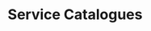 ---
title: "Service Catalogues"
description: ""
image: "/images/catalogues/header-bg.jpg"
keywords: [""]
draft: false
layout: "service-catalogues"

service_catalogues:
  - content: |
        ## [Embedded Systems Service Catalogue](https://cloud.3mdeb.com/index.php/s/JQcWeNLDEkD542q)
        {.h3}

        Our embedded systems specialists have extensive experience in many commercial projects. We are registered Yocto Participants and masters in Amazon Web Services integration, board bring-up and BSP development. If you are looking for a specific solution, be sure to check the catalogue above in which you will find technologies we are familiar with: programming languages, operating-systems and bootloaders, tools and libraries, hardware experience, reference and open source projects we contributed in.
    image: "/images/catalogues/banner-image.png"

  - content: |
        ## [OSFV Service Catalogue](https://cloud.3mdeb.com/index.php/s/DMEgZzKMMTC2j9b)
        {.h3}

        Huge responsibilities of Validation Team in a project delivery process are something worth mentioning. One may say that the validation part of the successful product deployment is not as great as we claim, but we are not changing our minds. We focus on verification every, even the smallest project requirement and preparing detailed customer documentation and final reports. Check out our catalogue with many reference projects and technologies in which we have experience.        
    image: ""

  - content: |
        ## [Firmware Catalogue](https://cloud.3mdeb.com/index.php/s/sBwjCYR3xjPSN3a)
        {.h3}

        We’re hands-on firmware experts with years of experience writing elegant, scalable and custom code for clients. Our team of engineers brings broad and expansive UEFI, coreboot and hypervisors knowledge to the projects we take on. Do you want to be a part of the growing open source community and enable your platform with open solutions? Don’t waste any time and dive into firmware catalogue content with reference projects, technologies and many more!
    image: ""

  - content: |
        ## [Flashing Firmware Catalogue](https://cloud.3mdeb.com/index.php/s/GFdEdMHiqAcfRxT)
        {.h3}

        **Why should I flash my device?** Many people use non-free boot firmware, even if they use GNU/Linux. Non-free BIOS/UEFI firmware is vulnerable, may contain backdoors and severe bugs. It can also be slow, and you are left helpless at the mercy of the developers. coreboot is fully free software, where anyone can contribute or inspect its code.
    image: ""

  - content: |
        ## [Regression Testing Solutions Catalogue](https://cloud.3mdeb.com/index.php/s/HTpREbsMeb3HRJR)
        {.h3}

        Regression testing is a concept of validation practice which brings the answer to one of the most frequently asked questions: **Does the new revision of the product is working as expected?** With regression testing, we can confirm, that a recent version of the hardware and/or embedded firmware has not adversely affected existing features.
    image: ""

  - content: |
        ## [SRTM Deployment Catalogue](https://cloud.3mdeb.com/index.php/s/LPmaiaLoQC8raLT)
        {.h3}

        **SRTM** (Static Root of Trust Measurement) is a technology which uses TPM (Trusted Platform Module) and cryptographic techniques to provide measurements of software and platform components so that system software as well as local and remote management applications may use those measurements to make trust decisions. It is used to protect BIOS, firmware and software from malicious attacks on a very low level. 3mdeb security engineers have enabled SRTM on numerous platforms as an open source implementation, and have a decent experience in its development.
    image: ""


---